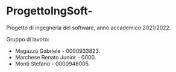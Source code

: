 # ProgettoIngSoft-
Progetto di ingegneria del software, anno accademico 2021/2022.

Gruppo di lavoro:
- Magazzù Gabriele - 0000933823.
- Marchese Renato Junior - 0000.
- Monti Stefano - 0000948005.
